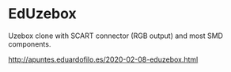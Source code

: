 # EdUzebox

Uzebox clone with SCART connector (RGB output) and most SMD components.

http://apuntes.eduardofilo.es/2020-02-08-eduzebox.html
